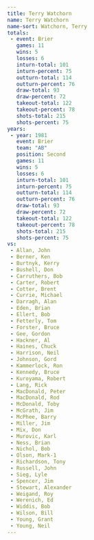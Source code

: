 ```yaml
---
title: Terry Watchorn
name: Terry Watchorn
name-sort: Watchorn, Terry
totals:
 - event: Brier
   games: 11
   wins: 5
   losses: 6
   inturn-total: 101
   inturn-percent: 75
   outturn-total: 114
   outturn-percent: 76
   draw-total: 93
   draw-percent: 72
   takeout-total: 122
   takeout-percent: 78
   shots-total: 215
   shots-percent: 75
years:
 - year: 1981
   event: Brier
   team: "AB"
   position: Second
   games: 11
   wins: 5
   losses: 6
   inturn-total: 101
   inturn-percent: 75
   outturn-total: 114
   outturn-percent: 76
   draw-total: 93
   draw-percent: 72
   takeout-total: 122
   takeout-percent: 78
   shots-total: 215
   shots-percent: 75
vs:
 - Allan, John
 - Berner, Ken
 - Burtnyk, Kerry
 - Bushell, Don
 - Carruthers, Bob
 - Carter, Robert
 - Cotter, Brent
 - Currie, Michael
 - Darragh, Alan
 - Eden, Brian
 - Ellert, Bob
 - Fetterly, Tom
 - Forster, Bruce
 - Gee, Gordon
 - Hackner, Al
 - Haines, Chuck
 - Harrison, Neil
 - Johnson, Gord
 - Kammerlock, Ron
 - Kennedy, Bruce
 - Kuroyama, Robert
 - Lang, Rick
 - MacDonald, Peter
 - MacDonald, Rod
 - McDonald, Toby
 - McGrath, Jim
 - McPhee, Barry
 - Miller, Jim
 - Mix, Don
 - Murovic, Karl
 - Ness, Brian
 - Nichol, Bob
 - Olson, Mark-1
 - Richardson, Tony
 - Russell, John
 - Sieg, Lyle
 - Spencer, Jim
 - Stewart, Alexander
 - Weigand, Roy
 - Werenich, Ed
 - Widdis, Bob
 - Wilson, Bill
 - Young, Grant
 - Young, Neil
---
```

